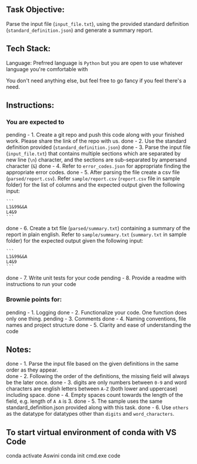 
## Task Objective:

Parse the input file (`input_file.txt`), using the provided standard definition  (`standard_definition.json`) and generate a summary report.

## Tech Stack:

Language: Prefrred language is `Python` but you are open to use whatever language you're comfortable with 

You don't need anything else, but feel free to go fancy if you feel there's a need. 

## Instructions: 

### You are expected to 

pending - 1. Create a git repo and push this code along with your finished work. Please share the link of the repo with us. 
done - 2. Use the standard definition provided (`standard_definition.json`)
done - 3. Parse the input file (`input_file.txt`) that contains multiple sections which are separated by new line (`\n`) character, and the sections are sub-separated by ampersand character (`&`)
done - 4. Refer to `error_codes.json` for appropriate finding the appropriate error codes. 
done - 5. After parsing the file create a csv file (`parsed/report.csv`). Refer `sample/report.csv` (`report.csv` file in sample folder) for the list of columns and the expected output given the following input:

	```
	L1&99&&A
	L4&9
	```

done - 6. Create a txt file (`parsed/summary.txt`) containing a summary of the report in plain english. Refer to `sample/summary.txt` (`summary.txt` in sample folder) for the expected output given the following input: 

	```
	L1&99&&A
	L4&9
	```

done - 7. Write unit tests for your code 
pending - 8. Provide a readme with instructions to run your code 

### Brownie points for:
pending - 1. Logging 
done - 2. Functionalize your code. One function does only one thing. 
pending - 3. Comments 
done - 4. Naming conventions, file names and project structure
done - 5. Clarity and ease of understanding the code

## Notes: 

done - 1. Parse the input file based on the given definitions in the same order as they appear.  
done - 2. Following the order of the definitions, the missing field will always be the later once. 
done - 3. digits are only numbers between `0-9` and word characters are english letters between `A-Z` (both lower and uppercase) including space.
done - 4. Empty spaces count towards the length of the field, e.g. length of `A A` is 3. 
done - 5. The sample uses the same standard_definition.json provided along with this task.
done - 6. Use `others` as the datatype for datatypes other than `digits` and `word_characters`. 



## To start virtual environment of conda with VS Code
conda activate Aswini
conda init cmd.exe
code
